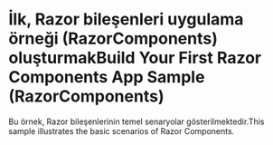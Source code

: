 # <a name="build-your-first-razor-components-app-sample-razorcomponents"></a><span data-ttu-id="9c1cc-101">İlk, Razor bileşenleri uygulama örneği (RazorComponents) oluşturmak</span><span class="sxs-lookup"><span data-stu-id="9c1cc-101">Build Your First Razor Components App Sample (RazorComponents)</span></span>

<span data-ttu-id="9c1cc-102">Bu örnek, Razor bileşenlerinin temel senaryolar gösterilmektedir.</span><span class="sxs-lookup"><span data-stu-id="9c1cc-102">This sample illustrates the basic scenarios of Razor Components.</span></span>
